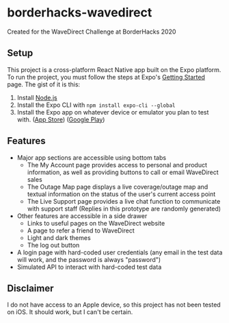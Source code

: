 # borderhacks-wavedirect
Created for the WaveDirect Challenge at BorderHacks 2020

## Setup
This project is a cross-platform React Native app built on the Expo platform. To run the project, you must follow the steps at Expo's [Getting Started](https://expo.io/learn) page. The gist of it is this:
1. Install [Node.js](https://nodejs.org/en/)
2. Install the Expo CLI with `npm install expo-cli --global`
3. Install the Expo app on whatever device or emulator you plan to test with. ([App Store](https://itunes.apple.com/app/apple-store/id982107779)) ([Google Play](https://play.google.com/store/apps/details?id=host.exp.exponent&referrer=www))

## Features
* Major app sections are accessible using bottom tabs
  * The My Account page provides access to personal and product information, as well as providing buttons to call or email WaveDirect sales
  * The Outage Map page displays a live coverage/outage map and textual information on the status of the user's current access point
  * The Live Support page provides a live chat function to communicate with support staff (Replies in this prototype are randomly generated)
* Other features are accessible in a side drawer
  * Links to useful pages on the WaveDirect website
  * A page to refer a friend to WaveDirect
  * Light and dark themes
  * The log out button
* A login page with hard-coded user credentials (any email in the test data will work, and the password is always "password")
* Simulated API to interact with hard-coded test data

## Disclaimer
I do not have access to an Apple device, so this project has not been tested on iOS. It should work, but I can't be certain.

